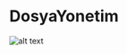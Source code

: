 # DosyaYonetim

![alt text](![DosyaYonetimDb](https://github.com/alkanmert/DosyaYonetim/assets/73124727/9b18aafe-bb05-4ee4-af4b-c23ca0b8d5da)
)
